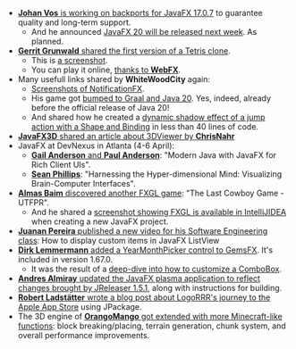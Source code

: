 * [**Johan Vos** is working on backports for JavaFX 17.0.7](https://mastodon.social/@johanvos/110011897804267729) to guarantee quality and long-term support.
  * And he announced [JavaFX 20 will be released next week](https://mastodon.social/@johanvos/110033625841149774). As planned.
* [**Gerrit Grunwald** shared the first version of a Tetris clone](https://twitter.com/hansolo_/status/1635543158153965569).
  * This is [a screenshot](https://twitter.com/hansolo_/status/1634889764565585921).
  * You can play it online, [thanks to **WebFX**](https://twitter.com/WebFXProject/status/1635959116127404032).
* Many usefull links shared by **WhiteWoodCity** again:
  * [Screenshots of NotificationFX](https://twitter.com/WhiteWoodCity/status/1635661530867060736).
  * His game got [bumped to Graal and Java 20](https://twitter.com/WhiteWoodCity/status/1635963164096598016). Yes, indeed, already before the official release of Java 20!
  * And shared how he created a [dynamic shadow effect of a jump action with a Shape and Binding](https://twitter.com/WhiteWoodCity/status/1635143145456553984) in less than 40 lines of code.
* [**JavaFX3D** shared an article about 3DViewer by **ChrisNahr**](https://twitter.com/JavaFX3D/status/1635821978430103552)
* JavaFX at DevNexus in Atlanta (4-6 April):
  * [**Gail Anderson** and **Paul Anderson**](https://twitter.com/devnexus/status/1636031079973830657): "Modern Java with JavaFX for Rich Client UIs".
  * [**Sean Phillips**](https://twitter.com/SeanMiPhillips/status/1636040045206405121): "Harnessing the Hyper-dimensional Mind: Visualizing Brain-Computer Interfaces".
* [**Almas Baim** discovered another FXGL game](https://twitter.com/AlmasBaim/status/1635417926823198720): "The Last Cowboy Game - UTFPR".
  * And he shared a [screenshot showing FXGL is available in IntelliJIDEA](https://twitter.com/AlmasBaim/status/1634541388128821249) when creating a new JavaFX project.
* [**Juanan Pereira** published a new video for his Software Engineering class](https://mastodon.social/@juananpe/110022581081582129): How to display custom items in JavaFX ListView
* [**Dirk Lemmermann** added a YearMonthPicker control to GemsFX](https://twitter.com/dlemmermann/status/1635263143155757057). It's included in version 1.67.0.
  * It was the result of a [deep-dive into how to customize a ComboBox](https://twitter.com/dlemmermann/status/1634576422629961728).
* [**Andres Almiray** updated the JavaFX plasma application to reflect changes brought by JReleaser 1.5.1](https://twitter.com/aalmiray/status/1634931119828393986), along with instructions for building.
* [**Robert Ladstätter** wrote a blog post about LogoRRR's journey to the Apple App Store](https://twitter.com/logorrr/status/1634213339470393345) using JPackage.
* The 3D engine of [**OrangoMango** got extended with more Minecraft-like functions](https://twitter.com/orango_mango/status/1636401197039984640): block breaking/placing, terrain generation, chunk system, and overall performance improvements.
